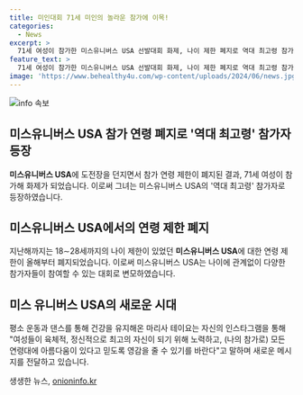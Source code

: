 ```yaml
---
title: 미인대회 71세 미인의 놀라운 참가에 이목!
categories:
  - News
excerpt: >
  71세 여성이 참가한 미스유니버스 USA 선발대회 화제, 나이 제한 폐지로 역대 최고령 참가자 마리사 테이요. 힐튼 휴스턴 포스트 오크 호텔에서 미스 텍사스 USA 참가. 올해부터 나이 제한 폐지, 테이요는 건강 관리에 신경 쓰며 운동과 댄스로 활발한 활동. 인스타그램에서 모든 연령대에 아름다움이 있다며 여성들에게 영감 주길 바람.
feature_text: >
  71세 여성이 참가한 미스유니버스 USA 선발대회 화제, 나이 제한 폐지로 역대 최고령 참가자 마리사 테이요. 힐튼 휴스턴 포스트 오크 호텔에서 미스 텍사스 USA 참가. 올해부터 나이 제한 폐지, 테이요는 건강 관리에 신경 쓰며 운동과 댄스로 활발한 활동. 인스타그램에서 모든 연령대에 아름다움이 있다며 여성들에게 영감 주길 바람.
image: 'https://www.behealthy4u.com/wp-content/uploads/2024/06/news.jpg'
---
```


<p><img src="https://www.behealthy4u.com/wp-content/uploads/2024/06/news.jpg" alt="info 속보" /></p>

<h2 data-ke-size="size26">미스유니버스 USA 참가 연령 폐지로 '역대 최고령' 참가자 등장</h2>

<p data-ke-size="size16"><b>미스유니버스 USA</b>에 도전장을 던지면서 참가 연령 제한이 폐지된 결과, 71세 여성이 참가해 화제가 되었습니다. 이로써 그녀는 미스유니버스 USA의 '역대 최고령' 참가자로 등장하였습니다.</p>

<h2 data-ke-size="size26">미스유니버스 USA에서의 연령 제한 폐지</h2>

<p data-ke-size="size16">지난해까지는 18∼28세까지의 나이 제한이 있었던 <b>미스유니버스 USA</b>에 대한 연령 제한이 올해부터 폐지되었습니다. 이로써 미스유니버스 USA는 나이에 관계없이 다양한 참가자들이 참여할 수 있는 대회로 변모하였습니다.</p>

<h2 data-ke-size="size26">미스 유니버스 USA의 새로운 시대</h2>

<p data-ke-size="size16">평소 운동과 댄스를 통해 건강을 유지해온 마리사 테이요는 자신의 인스타그램을 통해 "여성들이 육체적, 정신적으로 최고의 자신이 되기 위해 노력하고, (나의 참가로) 모든 연령대에 아름다움이 있다고 믿도록 영감을 줄 수 있기를 바란다"고 말하며 새로운 메시지를 전달하고 있습니다.</p>
생생한 뉴스, <a href="https://onioninfo.kr" rel="dofollow">onioninfo.kr</a>


